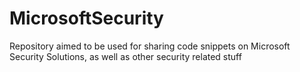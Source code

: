 # MicrosoftSecurity
Repository aimed to be used for sharing code snippets on Microsoft Security Solutions, as well as other security related stuff

